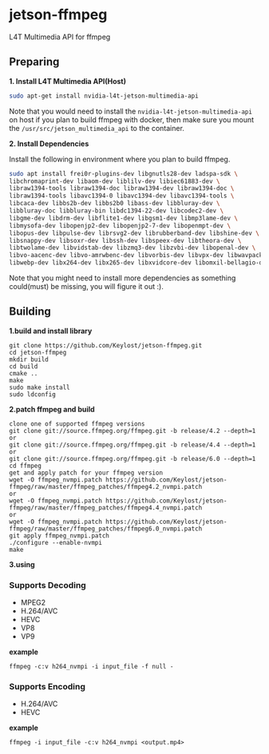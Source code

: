 # jetson-ffmpeg
L4T Multimedia API for ffmpeg

## Preparing

**1. Install L4T Multimedia API(Host)**

```bash
sudo apt-get install nvidia-l4t-jetson-multimedia-api
```
Note that you would need to install the `nvidia-l4t-jetson-multimedia-api` on host if you plan to build ffmpeg with docker, then make sure you mount the `/usr/src/jetson_multimedia_api` to the container.

**2. Install Dependencies**

Install the following in environment where you plan to build ffmpeg.

```bash
sudo apt install frei0r-plugins-dev libgnutls28-dev ladspa-sdk \
libchromaprint-dev libaom-dev liblilv-dev libiec61883-dev \
libraw1394-tools libraw1394-doc libraw1394-dev libraw1394-doc \
libraw1394-tools libavc1394-0 libavc1394-dev libavc1394-tools \
libcaca-dev libbs2b-dev libbs2b0 libass-dev libbluray-dev \ 
libbluray-doc libbluray-bin libdc1394-22-dev libcodec2-dev \
libgme-dev libdrm-dev libflite1-dev libgsm1-dev libmp3lame-dev \
libmysofa-dev libopenjp2-dev libopenjp2-7-dev libopenmpt-dev \
libopus-dev libpulse-dev librsvg2-dev librubberband-dev libshine-dev \
libsnappy-dev libsoxr-dev libssh-dev libspeex-dev libtheora-dev \
libtwolame-dev libvidstab-dev libzmq3-dev libzvbi-dev libopenal-dev \
libvo-aacenc-dev libvo-amrwbenc-dev libvorbis-dev libvpx-dev libwavpack-dev \
libwebp-dev libx264-dev libx265-dev libxvidcore-dev libomxil-bellagio-dev libjack-dev libsdl2-dev
```

Note that you might need to install more dependencies as something could(must) be missing, you will figure it out :).


## Building 

**1.build and install library**

    git clone https://github.com/Keylost/jetson-ffmpeg.git
    cd jetson-ffmpeg
    mkdir build
    cd build
    cmake ..
    make
    sudo make install
    sudo ldconfig
	
**2.patch ffmpeg and build**

    clone one of supported ffmpeg versions
    git clone git://source.ffmpeg.org/ffmpeg.git -b release/4.2 --depth=1
    or
    git clone git://source.ffmpeg.org/ffmpeg.git -b release/4.4 --depth=1
    or
    git clone git://source.ffmpeg.org/ffmpeg.git -b release/6.0 --depth=1
    cd ffmpeg
    get and apply patch for your ffmpeg version
    wget -O ffmpeg_nvmpi.patch https://github.com/Keylost/jetson-ffmpeg/raw/master/ffmpeg_patches/ffmpeg4.2_nvmpi.patch
    or
    wget -O ffmpeg_nvmpi.patch https://github.com/Keylost/jetson-ffmpeg/raw/master/ffmpeg_patches/ffmpeg4.4_nvmpi.patch
    or
    wget -O ffmpeg_nvmpi.patch https://github.com/Keylost/jetson-ffmpeg/raw/master/ffmpeg_patches/ffmpeg6.0_nvmpi.patch
    git apply ffmpeg_nvmpi.patch
    ./configure --enable-nvmpi
    make

**3.using**

### Supports Decoding
  - MPEG2
  - H.264/AVC
  - HEVC
  - VP8
  - VP9
  
**example**

    ffmpeg -c:v h264_nvmpi -i input_file -f null -
	
### Supports Encoding
  - H.264/AVC
  - HEVC
  
**example**

    ffmpeg -i input_file -c:v h264_nvmpi <output.mp4>
